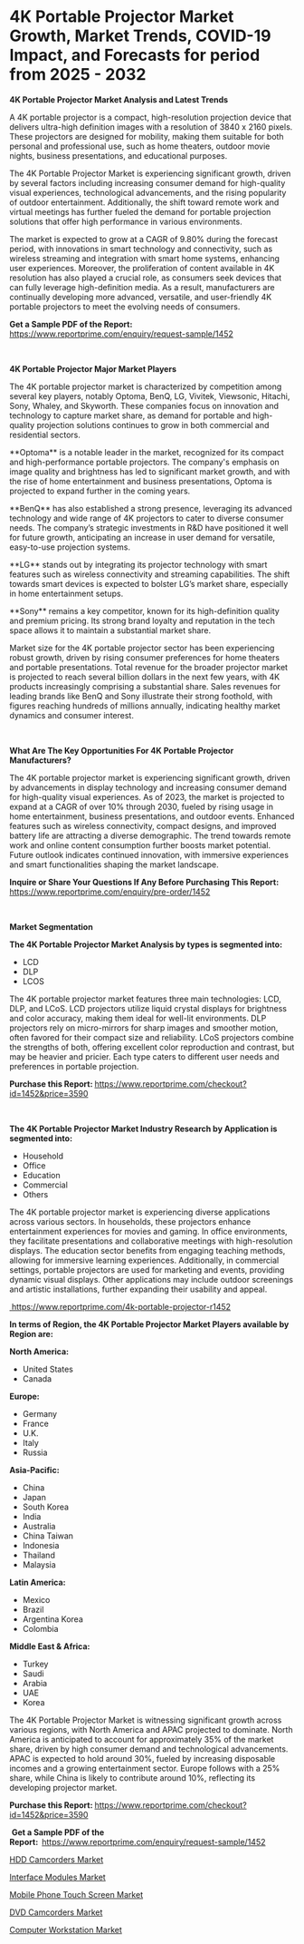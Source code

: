 <p><h1>4K Portable Projector Market Growth, Market Trends, COVID-19 Impact, and Forecasts for period from 2025 - 2032</h1></p><p><strong>4K Portable Projector Market Analysis and Latest Trends</strong></p>
<p><p>A 4K portable projector is a compact, high-resolution projection device that delivers ultra-high definition images with a resolution of 3840 x 2160 pixels. These projectors are designed for mobility, making them suitable for both personal and professional use, such as home theaters, outdoor movie nights, business presentations, and educational purposes. </p><p>The 4K Portable Projector Market is experiencing significant growth, driven by several factors including increasing consumer demand for high-quality visual experiences, technological advancements, and the rising popularity of outdoor entertainment. Additionally, the shift toward remote work and virtual meetings has further fueled the demand for portable projection solutions that offer high performance in various environments. </p><p>The market is expected to grow at a CAGR of 9.80% during the forecast period, with innovations in smart technology and connectivity, such as wireless streaming and integration with smart home systems, enhancing user experiences. Moreover, the proliferation of content available in 4K resolution has also played a crucial role, as consumers seek devices that can fully leverage high-definition media. As a result, manufacturers are continually developing more advanced, versatile, and user-friendly 4K portable projectors to meet the evolving needs of consumers.</p></p>
<p><strong>Get a Sample PDF of the Report:&nbsp;</strong> <a href="https://www.reportprime.com/enquiry/request-sample/1452?utm_campaign=1876&utm_medium=2&utm_source=Github&utm_content=ia&utm_term=18032025&utm_id=4k-portable-projector">https://www.reportprime.com/enquiry/request-sample/1452</a></p>
<p>&nbsp;</p>
<p><strong>4K Portable Projector Major Market Players</strong></p>
<p><p>The 4K portable projector market is characterized by competition among several key players, notably Optoma, BenQ, LG, Vivitek, Viewsonic, Hitachi, Sony, Whaley, and Skyworth. These companies focus on innovation and technology to capture market share, as demand for portable and high-quality projection solutions continues to grow in both commercial and residential sectors.</p><p>**Optoma** is a notable leader in the market, recognized for its compact and high-performance portable projectors. The company's emphasis on image quality and brightness has led to significant market growth, and with the rise of home entertainment and business presentations, Optoma is projected to expand further in the coming years.</p><p>**BenQ** has also established a strong presence, leveraging its advanced technology and wide range of 4K projectors to cater to diverse consumer needs. The company’s strategic investments in R&D have positioned it well for future growth, anticipating an increase in user demand for versatile, easy-to-use projection systems.</p><p>**LG** stands out by integrating its projector technology with smart features such as wireless connectivity and streaming capabilities. The shift towards smart devices is expected to bolster LG’s market share, especially in home entertainment setups.</p><p>**Sony** remains a key competitor, known for its high-definition quality and premium pricing. Its strong brand loyalty and reputation in the tech space allows it to maintain a substantial market share.</p><p>Market size for the 4K portable projector sector has been experiencing robust growth, driven by rising consumer preferences for home theaters and portable presentations. Total revenue for the broader projector market is projected to reach several billion dollars in the next few years, with 4K products increasingly comprising a substantial share. Sales revenues for leading brands like BenQ and Sony illustrate their strong foothold, with figures reaching hundreds of millions annually, indicating healthy market dynamics and consumer interest.</p></p>
<p>&nbsp;</p>
<p><strong>What Are The Key Opportunities For 4K Portable Projector Manufacturers?</strong></p>
<p><p>The 4K portable projector market is experiencing significant growth, driven by advancements in display technology and increasing consumer demand for high-quality visual experiences. As of 2023, the market is projected to expand at a CAGR of over 10% through 2030, fueled by rising usage in home entertainment, business presentations, and outdoor events. Enhanced features such as wireless connectivity, compact designs, and improved battery life are attracting a diverse demographic. The trend towards remote work and online content consumption further boosts market potential. Future outlook indicates continued innovation, with immersive experiences and smart functionalities shaping the market landscape.</p></p>
<p><strong>Inquire or Share Your Questions If Any Before Purchasing This Report:</strong> <a href="https://www.reportprime.com/enquiry/pre-order/1452?utm_campaign=1876&utm_medium=2&utm_source=Github&utm_content=ia&utm_term=18032025&utm_id=4k-portable-projector">https://www.reportprime.com/enquiry/pre-order/1452</a></p>
<p>&nbsp;</p>
<p><strong>Market Segmentation</strong></p>
<p><strong>The 4K Portable Projector Market Analysis by types is segmented into:</strong></p>
<p><ul><li>LCD</li><li>DLP</li><li>LCOS</li></ul></p>
<p><p>The 4K portable projector market features three main technologies: LCD, DLP, and LCoS. LCD projectors utilize liquid crystal displays for brightness and color accuracy, making them ideal for well-lit environments. DLP projectors rely on micro-mirrors for sharp images and smoother motion, often favored for their compact size and reliability. LCoS projectors combine the strengths of both, offering excellent color reproduction and contrast, but may be heavier and pricier. Each type caters to different user needs and preferences in portable projection.</p></p>
<p><strong>Purchase this Report:&nbsp;</strong><a href="https://www.reportprime.com/checkout?id=1452&price=3590&utm_campaign=1876&utm_medium=2&utm_source=Github&utm_content=ia&utm_term=18032025&utm_id=4k-portable-projector">https://www.reportprime.com/checkout?id=1452&price=3590</a></p>
<p>&nbsp;</p>
<p><strong>The 4K Portable Projector Market Industry Research by Application is segmented into:</strong></p>
<p><ul><li>Household</li><li>Office</li><li>Education</li><li>Commercial</li><li>Others</li></ul></p>
<p><p>The 4K portable projector market is experiencing diverse applications across various sectors. In households, these projectors enhance entertainment experiences for movies and gaming. In office environments, they facilitate presentations and collaborative meetings with high-resolution displays. The education sector benefits from engaging teaching methods, allowing for immersive learning experiences. Additionally, in commercial settings, portable projectors are used for marketing and events, providing dynamic visual displays. Other applications may include outdoor screenings and artistic installations, further expanding their usability and appeal.</p></p>
<p><a href="https://www.reportprime.com/4k-portable-projector-r1452?utm_campaign=1876&utm_medium=2&utm_source=Github&utm_content=ia&utm_term=18032025&utm_id=4k-portable-projector">&nbsp;https://www.reportprime.com/4k-portable-projector-r1452</a></p>
<p><strong>In terms of Region, the 4K Portable Projector Market Players available by Region are:</strong></p>
<p>
    <p> <strong> North America: </strong>
        <ul>
            <li>United States</li>
            <li>Canada</li>
        </ul>
        </p> 
    <p> <strong> Europe: </strong>
        <ul>
            <li>Germany</li>
            <li>France</li>
            <li>U.K.</li>
            <li>Italy</li>
            <li>Russia</li>
        </ul>
        </p> 
    <p> <strong> Asia-Pacific: </strong>
        <ul>
            <li>China</li>
            <li>Japan</li>
            <li>South Korea</li>
            <li>India</li>
            <li>Australia</li>
            <li>China Taiwan</li>
            <li>Indonesia</li>
            <li>Thailand</li>
            <li>Malaysia</li>
        </ul>
        </p> 
    <p> <strong> Latin America: </strong>
        <ul>
            <li>Mexico</li>
            <li>Brazil</li>
            <li>Argentina Korea</li>
            <li>Colombia</li>
        </ul>
        </p> 
    <p> <strong> Middle East & Africa: </strong>
        <ul>
            <li>Turkey</li>
            <li>Saudi</li>
            <li>Arabia</li>
            <li>UAE</li>
            <li>Korea</li>
        </ul>
    </p>
    </p>
<p><p>The 4K Portable Projector Market is witnessing significant growth across various regions, with North America and APAC projected to dominate. North America is anticipated to account for approximately 35% of the market share, driven by high consumer demand and technological advancements. APAC is expected to hold around 30%, fueled by increasing disposable incomes and a growing entertainment sector. Europe follows with a 25% share, while China is likely to contribute around 10%, reflecting its developing projector market.</p></p>
<p><strong>Purchase this Report: </strong><a href="https://www.reportprime.com/checkout?id=1452&price=3590&utm_campaign=1876&utm_medium=2&utm_source=Github&utm_content=ia&utm_term=18032025&utm_id=4k-portable-projector">https://www.reportprime.com/checkout?id=1452&price=3590</a></p>
<p>&nbsp;<strong>Get a Sample PDF of the Report:&nbsp;&nbsp;</strong><a href="https://www.reportprime.com/enquiry/request-sample/1452?utm_campaign=1876&utm_medium=2&utm_source=Github&utm_content=ia&utm_term=18032025&utm_id=4k-portable-projector">https://www.reportprime.com/enquiry/request-sample/1452</a></p>
<p><strong></strong></p>
<p><p><a href="https://github.com/popupioo/Market-Research-Report-List-1/blob/main/hdd-camcorders-market.md?utm_campaign=1876&utm_medium=2&utm_source=Github&utm_content=ia&utm_term=18032025&utm_id=4k-portable-projector">HDD Camcorders Market</a></p><p><a href="https://github.com/felishtimoti/Market-Research-Report-List-1/blob/main/interface-modules-market.md?utm_campaign=1876&utm_medium=2&utm_source=Github&utm_content=ia&utm_term=18032025&utm_id=4k-portable-projector">Interface Modules Market</a></p><p><a href="https://github.com/lestymbango/Market-Research-Report-List-1/blob/main/mobile-phone-touch-screen-market.md?utm_campaign=1876&utm_medium=2&utm_source=Github&utm_content=ia&utm_term=18032025&utm_id=4k-portable-projector">Mobile Phone Touch Screen Market</a></p><p><a href="https://github.com/briandahm87/Market-Research-Report-List-1/blob/main/dvd-camcorders-market.md?utm_campaign=1876&utm_medium=2&utm_source=Github&utm_content=ia&utm_term=18032025&utm_id=4k-portable-projector">DVD Camcorders Market</a></p><p><a href="https://github.com/muhjanaidu/Market-Research-Report-List-1/blob/main/computer-workstation-market.md?utm_campaign=1876&utm_medium=2&utm_source=Github&utm_content=ia&utm_term=18032025&utm_id=4k-portable-projector">Computer Workstation Market</a></p></p>